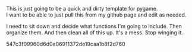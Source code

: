 
This is just going to be a quick and dirty template for pygame.  
I want to be able to just pull this from my github page and edit as needed.

I need to sit down and decide what functions I'm going to include.  Then organize
them.  And then clean all of this up.  It's a mess.  Stop winging it.

 547c3f09960d6d0e06911372de19caa1b8f2d760
